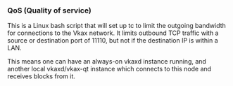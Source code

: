 ### QoS (Quality of service) ###

This is a Linux bash script that will set up tc to limit the outgoing bandwidth for connections to the Vkax network. It limits outbound TCP traffic with a source or destination port of 11110, but not if the destination IP is within a LAN.

This means one can have an always-on vkaxd instance running, and another local vkaxd/vkax-qt instance which connects to this node and receives blocks from it.
